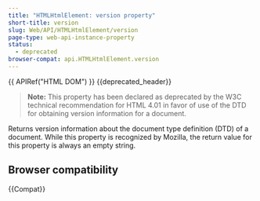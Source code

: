 ```yaml
---
title: "HTMLHtmlElement: version property"
short-title: version
slug: Web/API/HTMLHtmlElement/version
page-type: web-api-instance-property
status:
  - deprecated
browser-compat: api.HTMLHtmlElement.version
---
```


{{ APIRef("HTML DOM") }} {{deprecated_header}}

> **Note:** This property has been declared as deprecated by the W3C technical recommendation for HTML 4.01 in favor of use of the DTD for obtaining version information for a document.

Returns version information about the document type definition (DTD) of a document. While this property is recognized by Mozilla, the return value for this property is always an empty string.

## Browser compatibility

{{Compat}}
